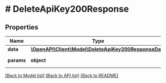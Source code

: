 # # DeleteApiKey200Response

## Properties

Name | Type | Description | Notes
------------ | ------------- | ------------- | -------------
**data** | [**\OpenAPI\Client\Model\DeleteApiKey200ResponseData**](DeleteApiKey200ResponseData.md) |  | [optional]
**params** | **object** | Input parameters | [optional]

[[Back to Model list]](../../README.md#models) [[Back to API list]](../../README.md#endpoints) [[Back to README]](../../README.md)
